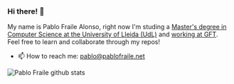 
### Hi there! 👋
My name is Pablo Fraile Alonso, right now I'm studing a [Master's degree in Computer Science at the University of Lleida (UdL)](https://masterinformatica.udl.cat/en) and [working at GFT](https://www.gft.com/us/en).
Feel free to learn and collaborate through my repos! 

- 📫 How to reach me: pablo@pablofraile.net

![Pablo Fraile github stats](https://github-readme-stats.vercel.app/api?username=Pablito2020&show_icons=true&theme=nord)
